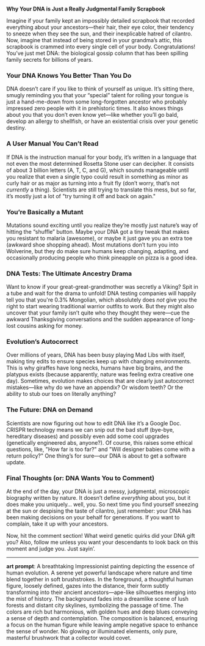 **Why Your DNA is Just a Really Judgmental Family Scrapbook**

Imagine if your family kept an impossibly detailed scrapbook that recorded everything about your ancestors—their hair, their eye color, their tendency to sneeze when they see the sun, and their inexplicable hatred of cilantro. Now, imagine that instead of being stored in your grandma’s attic, this scrapbook is crammed into every single cell of your body. Congratulations! You’ve just met DNA: the biological gossip column that has been spilling family secrets for billions of years.

### Your DNA Knows You Better Than You Do

DNA doesn’t care if you like to think of yourself as unique. It’s sitting there, smugly reminding you that your “special” talent for rolling your tongue is just a hand-me-down from some long-forgotten ancestor who probably impressed zero people with it in prehistoric times. It also knows things about you that you don’t even know yet—like whether you’ll go bald, develop an allergy to shellfish, or have an existential crisis over your genetic destiny.

### A User Manual You Can’t Read

If DNA is the instruction manual for your body, it’s written in a language that not even the most determined Rosetta Stone user can decipher. It consists of about 3 billion letters (A, T, C, and G), which sounds manageable until you realize that even a single typo could result in something as minor as curly hair or as major as turning into a fruit fly (don’t worry, that’s not *currently* a thing). Scientists are still trying to translate this mess, but so far, it’s mostly just a lot of "try turning it off and back on again."

### You’re Basically a Mutant

Mutations sound exciting until you realize they’re mostly just nature’s way of hitting the “shuffle” button. Maybe your DNA got a tiny tweak that makes you resistant to malaria (awesome), or maybe it just gave you an extra toe (awkward shoe shopping ahead). Most mutations don’t turn you into Wolverine, but they do make sure humans keep changing, adapting, and occasionally producing people who think pineapple on pizza is a good idea.

### DNA Tests: The Ultimate Ancestry Drama

Want to know if your great-great-grandmother was secretly a Viking? Spit in a tube and wait for the drama to unfold! DNA testing companies will happily tell you that you're 0.3% Mongolian, which absolutely does *not* give you the right to start wearing traditional warrior outfits to work. But they might also uncover that your family isn’t quite who they thought they were—cue the awkward Thanksgiving conversations and the sudden appearance of long-lost cousins asking for money.

### Evolution’s Autocorrect

Over millions of years, DNA has been busy playing Mad Libs with itself, making tiny edits to ensure species keep up with changing environments. This is why giraffes have long necks, humans have big brains, and the platypus exists (because apparently, nature was feeling extra creative one day). Sometimes, evolution makes choices that are clearly just autocorrect mistakes—like why do we have an appendix? Or wisdom teeth? Or the ability to stub our toes on literally anything?

### The Future: DNA on Demand

Scientists are now figuring out how to edit DNA like it’s a Google Doc. CRISPR technology means we can snip out the bad stuff (bye-bye, hereditary diseases) and possibly even add some cool upgrades (genetically engineered abs, anyone?). Of course, this raises some ethical questions, like, "How far is too far?" and "Will designer babies come with a return policy?" One thing’s for sure—our DNA is about to get a software update.

### Final Thoughts (or: DNA Wants You to Comment)

At the end of the day, your DNA is just a messy, judgmental, microscopic biography written by nature. It doesn’t define *everything* about you, but it does make you uniquely… well, you. So next time you find yourself sneezing at the sun or despising the taste of cilantro, just remember: your DNA has been making decisions on your behalf for generations. If you want to complain, take it up with your ancestors.

Now, hit the comment section! What weird genetic quirks did your DNA gift you? Also, follow me unless you want your descendants to look back on this moment and judge you. Just sayin’.

---

**art prompt**: A breathtaking Impressionist painting depicting the essence of human evolution. A serene yet powerful landscape where nature and time blend together in soft brushstrokes. In the foreground, a thoughtful human figure, loosely defined, gazes into the distance, their form subtly transforming into their ancient ancestors—ape-like silhouettes merging into the mist of history. The background fades into a dreamlike scene of lush forests and distant city skylines, symbolizing the passage of time. The colors are rich but harmonious, with golden hues and deep blues conveying a sense of depth and contemplation. The composition is balanced, ensuring a focus on the human figure while leaving ample negative space to enhance the sense of wonder. No glowing or illuminated elements, only pure, masterful brushwork that a collector would covet.

